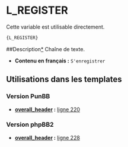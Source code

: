 # L_REGISTER


Cette variable est utilisable directement.

```html
{L_REGISTER}
```

##Description[*](https://fa-tvars.appspot.com/var/L_REGISTER)
Chaîne de texte.

* __Contenu en français :__ `S'enregistrer`

## Utilisations dans les templates

### Version PunBB

* __[overall_header](../tpl/var/punbb/overall_header.md#readme) :__ [ligne 220](../tpl/src/punbb/overall_header.tpl#L220)

### Version phpBB2

* __[overall_header](../tpl/var/subsilver/overall_header.md#readme) :__ [ligne 228](../tpl/src/subsilver/overall_header.tpl#L228)